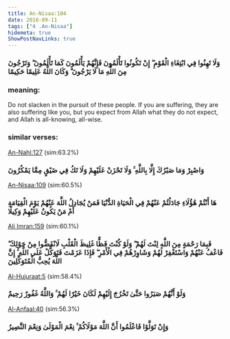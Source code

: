 ```yaml
---
title: An-Nisaa:104
date: 2018-09-11
tags: ["4 .An-Nisaa"]
hidemeta: true 
ShowPostNavLinks: true 
---
```

### وَلَا تَهِنُوا فِي ابْتِغَاءِ الْقَوْمِ ۖ إِنْ تَكُونُوا تَأْلَمُونَ فَإِنَّهُمْ يَأْلَمُونَ كَمَا تَأْلَمُونَ ۖ وَتَرْجُونَ مِنَ اللَّهِ مَا لَا يَرْجُونَ ۗ وَكَانَ اللَّهُ عَلِيمًا حَكِيمًا
### meaning: 
Do not slacken in the pursuit of these people. If you are suffering, they are also suffering like you, but you expect from Allah what they do not expect, and Allah is all-knowing, all-wise.
### similar verses: 

[An-Nahl:127](/16/127) (sim:63.2%)

### وَاصْبِرْ وَمَا صَبْرُكَ إِلَّا بِاللَّهِ ۚ وَلَا تَحْزَنْ عَلَيْهِمْ وَلَا تَكُ فِي ضَيْقٍ مِمَّا يَمْكُرُونَ

[An-Nisaa:109](/4/109) (sim:60.5%)

### هَا أَنْتُمْ هَٰؤُلَاءِ جَادَلْتُمْ عَنْهُمْ فِي الْحَيَاةِ الدُّنْيَا فَمَنْ يُجَادِلُ اللَّهَ عَنْهُمْ يَوْمَ الْقِيَامَةِ أَمْ مَنْ يَكُونُ عَلَيْهِمْ وَكِيلًا

[Ali Imran:159](/3/159) (sim:60.1%)

### فَبِمَا رَحْمَةٍ مِنَ اللَّهِ لِنْتَ لَهُمْ ۖ وَلَوْ كُنْتَ فَظًّا غَلِيظَ الْقَلْبِ لَانْفَضُّوا مِنْ حَوْلِكَ ۖ فَاعْفُ عَنْهُمْ وَاسْتَغْفِرْ لَهُمْ وَشَاوِرْهُمْ فِي الْأَمْرِ ۖ فَإِذَا عَزَمْتَ فَتَوَكَّلْ عَلَى اللَّهِ ۚ إِنَّ اللَّهَ يُحِبُّ الْمُتَوَكِّلِينَ

[Al-Hujuraat:5](/49/5) (sim:58.4%)

### وَلَوْ أَنَّهُمْ صَبَرُوا حَتَّىٰ تَخْرُجَ إِلَيْهِمْ لَكَانَ خَيْرًا لَهُمْ ۚ وَاللَّهُ غَفُورٌ رَحِيمٌ

[Al-Anfaal:40](/8/40) (sim:56.3%)

### وَإِنْ تَوَلَّوْا فَاعْلَمُوا أَنَّ اللَّهَ مَوْلَاكُمْ ۚ نِعْمَ الْمَوْلَىٰ وَنِعْمَ النَّصِيرُ

